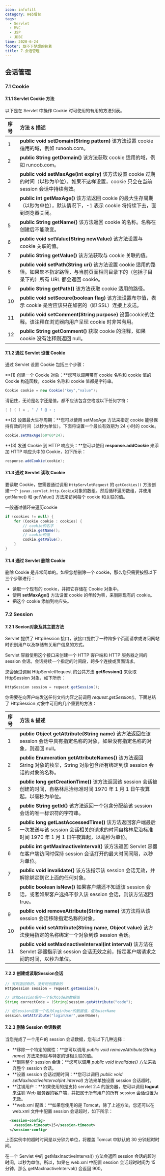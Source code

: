 ```yaml
---
icon: infofill
category: Web后台 
tags: 
  - Servlet
  - MVC
  - JSP
  - JDBC
time: 2020-6-24
footer: 放不下梦想的执着
title: 7.会话管理
---
```


## 会话管理

### 7.1 Cookie

#### 7.1.1 Servlet Cookie 方法

以下是在 Servlet 中操作 Cookie 时可使用的有用的方法列表。

| 序号 | 方法 & 描述                                                  |
| :--- | :----------------------------------------------------------- |
| 1    | **public void setDomain(String pattern)** 该方法设置 cookie 适用的域，例如 runoob.com。 |
| 2    | **public String getDomain()** 该方法获取 cookie 适用的域，例如 runoob.com。 |
| 3    | **public void setMaxAge(int expiry)** 该方法设置 cookie 过期的时间（以秒为单位）。如果不这样设置，cookie 只会在当前 session 会话中持续有效。 |
| 4    | **public int getMaxAge()** 该方法返回 cookie 的最大生存周期（以秒为单位），默认情况下，-1 表示 cookie 将持续下去，直到浏览器关闭。 |
| 5    | **public String getName()** 该方法返回 cookie 的名称。名称在创建后不能改变。 |
| 6    | **public void setValue(String newValue)** 该方法设置与 cookie 关联的值。 |
| 7    | **public String getValue()** 该方法获取与 cookie 关联的值。  |
| 8    | **public void setPath(String uri)** 该方法设置 cookie 适用的路径。如果您不指定路径，与当前页面相同目录下的（包括子目录下的）所有 URL 都会返回 cookie。 |
| 9    | **public String getPath()** 该方法获取 cookie 适用的路径。   |
| 10   | **public void setSecure(boolean flag)** 该方法设置布尔值，表示 cookie 是否应该只在加密的（即 SSL）连接上发送。 |
| 11   | **public void setComment(String purpose)** 设置cookie的注释。该注释在浏览器向用户呈现 cookie 时非常有用。 |
| 12   | **public String getComment()** 获取 cookie 的注释，如果 cookie 没有注释则返回 null。 |

#### 7.1.2 通过 Servlet 设置 Cookie

通过 Servlet 设置 Cookie 包括三个步骤：

**(1) 创建一个 Cookie 对象：**您可以调用带有 cookie 名称和 cookie 值的 Cookie 构造函数，cookie 名称和 cookie 值都是字符串。

```java
Cookie cookie = new Cookie("key","value");
```

请记住，无论是名字还是值，都不应该包含空格或以下任何字符：

```java
[ ] ( ) = , " / ? @ : ;
```

**(2) 设置最大生存周期：**您可以使用 setMaxAge 方法来指定 cookie 能够保持有效的时间（以秒为单位）。下面将设置一个最长有效期为 24 小时的 cookie。

```java
cookie.setMaxAge(60*60*24);
```

**(3) 发送 Cookie 到 HTTP 响应头：**您可以使用 **response.addCookie** 来添加 HTTP 响应头中的 Cookie，如下所示：

```java
response.addCookie(cookie);
```

#### 7.1.3 通过 Servlet 读取 Cookie

要读取 Cookie，您需要通过调用 `HttpServletRequest` 的 `getCookies()` 方法创建一个 `javax.servlet.http.Cookie`对象的数组。然后循环遍历数组，并使用 getName() 和 getValue() 方法来访问每个 cookie 和关联的值。

一般通过循环来遍历cookie

```java
if (cookies != null) {
    for (Cookie cookie : cookies) {
    	// cookie的名字
    	cookie.getName();
    	// cookie的值
    	cookie.getValue();
    }
}
```

#### 7.1.4 通过 Servlet 删除 Cookie

删除 Cookie 是非常简单的。如果您想删除一个 cookie，那么您只需要按照以下三个步骤进行：

- 读取一个现有的 cookie，并把它存储在 Cookie 对象中。
- 使用 **setMaxAge()** 方法设置 cookie 的年龄为零，来删除现有的 cookie。
- 把这个 cookie 添加到响应头。

### 7.2 Session

#### 7.2.1 Seeion对象及其主要方法

Servlet 提供了 HttpSession 接口，该接口提供了一种跨多个页面请求或访问网站时识别用户以及存储有关用户信息的方式。

Servlet 容器使用这个接口来创建一个 HTTP 客户端和 HTTP 服务器之间的 session 会话。会话持续一个指定的时间段，跨多个连接或页面请求。

您会通过调用 HttpServletRequest 的公共方法 **getSession()** 来获取 HttpSession 对象，如下所示：

```java
HttpSession session = request.getSession();
```

你需要在向客户端发送任何文档内容之前调用 *request.getSession()*。下面总结了 HttpSession 对象中可用的几个重要的方法：

| 序号 | 方法 & 描述                                                  |
| :--- | :----------------------------------------------------------- |
| 1    | **public Object getAttribute(String name)** 该方法返回在该 session 会话中具有指定名称的对象，如果没有指定名称的对象，则返回 null。 |
| 2    | **public Enumeration getAttributeNames()** 该方法返回 String 对象的枚举，String 对象包含所有绑定到该 session 会话的对象的名称。 |
| 3    | **public long getCreationTime()** 该方法返回该 session 会话被创建的时间，自格林尼治标准时间 1970 年 1 月 1 日午夜算起，以毫秒为单位。 |
| 4    | **public String getId()** 该方法返回一个包含分配给该 session 会话的唯一标识符的字符串。 |
| 5    | **public long getLastAccessedTime()** 该方法返回客户端最后一次发送与该 session 会话相关的请求的时间自格林尼治标准时间 1970 年 1 月 1 日午夜算起，以毫秒为单位。 |
| 6    | **public int getMaxInactiveInterval()** 该方法返回 Servlet 容器在客户端访问时保持 session 会话打开的最大时间间隔，以秒为单位。 |
| 7    | **public void invalidate()** 该方法指示该 session 会话无效，并解除绑定到它上面的任何对象。 |
| 8    | **public boolean isNew()** 如果客户端还不知道该 session 会话，或者如果客户选择不参入该 session 会话，则该方法返回 true。 |
| 9    | **public void removeAttribute(String name)** 该方法将从该 session 会话移除指定名称的对象。 |
| 10   | **public void setAttribute(String name, Object value)** 该方法使用指定的名称绑定一个对象到该 session 会话。 |
| 11   | **public void setMaxInactiveInterval(int interval)** 该方法在 Servlet 容器指示该 session 会话无效之前，指定客户端请求之间的时间，以秒为单位。 |

#### 7.2.2 创建或读取Session会话

```java
// 有则返回有的，没有则创建新的
HttpSession session = request.getSession();

// 读取Session保存一个名为code的数据值
String correctCode = (String)session.getAttribute("code");

// 给Session设置一个名为loginUser的数据值，值为userName
session.setAttribute("loginUser",userName);

```

#### 7.2.3 删除 Session 会话数据

当您完成了一个用户的 session 会话数据，您有以下几种选择：

- **移除一个特定的属性：**您可以调用 *public void removeAttribute(String name)* 方法来删除与特定的键相关联的值。
- **删除整个 session 会话：**您可以调用 *public void invalidate()* 方法来丢弃整个 session 会话。
- **设置 session 会话过期时间：**您可以调用 *public void setMaxInactiveInterval(int interval)* 方法来单独设置 session 会话超时。
- **注销用户：**如果使用的是支持 servlet 2.4 的服务器，您可以调用 **logout** 来注销 Web 服务器的客户端，并把属于所有用户的所有 session 会话设置为无效。
- **web.xml 配置：**如果您使用的是 Tomcat，除了上述方法，您还可以在 web.xml 文件中配置 session 会话超时，如下所示：

```xml
  <session-config>
    <session-timeout>15</session-timeout>
  </session-config>
```

上面实例中的超时时间是以分钟为单位，将覆盖 Tomcat 中默认的 30 分钟超时时间。

在一个 Servlet 中的 getMaxInactiveInterval() 方法会返回 session 会话的超时时间，以秒为单位。所以，如果在 web.xml 中配置 session 会话超时时间为 15 分钟，那么 getMaxInactiveInterval() 会返回 900。
